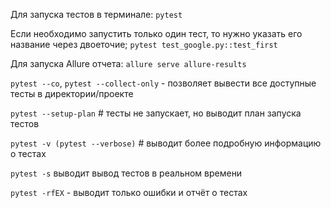 Для запуска тестов в терминале: `pytest`

Если необходимо запустить только один тест, 
то нужно указать его название через двоеточие; 
`pytest test_google.py::test_first`

Для запуска Allure отчета:
`allure serve allure-results`

`pytest --co`,  `pytest --collect-only` - позволяет вывести все доступные тесты в директории/проекте

`pytest --setup-plan` # тесты не запускает, но выводит план запуска тестов

`pytest -v (pytest --verbose)` # выводит более подробную информацию о тестах

`pytest -s` выводит вывод тестов в реальном времени

`pytest -rfEX` - выводит только ошибки и отчёт о тестах